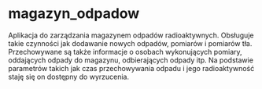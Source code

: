 # magazyn_odpadow
Aplikacja do zarządzania magazynem odpadów radioaktywnych. Obsługuje takie czynności jak dodawanie nowych odpadów, pomiarów i pomiarów tła. 
Przechowywane są także informacje o osobach wykonujących pomiary, oddających odpady do magazynu, odbierających odpady itp. 
Na podstawie parametrów takich jak czas przechowywania odpadu i jego radioaktywność staję się on dostępny do wyrzucenia.
